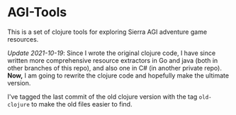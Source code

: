 # AGI-Tools

This is a set of clojure tools for exploring Sierra AGI
adventure game resources.

*Update 2021-10-19*: Since I wrote the original clojure code, I have
since written more comprehensive resource extractors in Go and java
(both in other branches of this repo), and also one in C# (in another
private repo).  **Now,** I am going to rewrite the clojure code and
hopefully make the ultimate version.

I've tagged the last commit of the old clojure version with the tag
`old-clojure` to make the old files easier to find.

